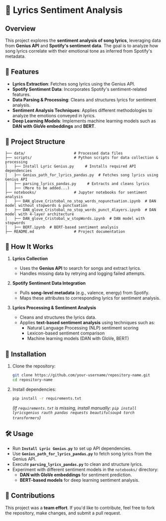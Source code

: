 # 🎵 Lyrics Sentiment Analysis

## Overview
This project explores the **sentiment analysis of song lyrics**, leveraging data from **Genius API** and **Spotify's sentiment data**. The goal is to analyze how song lyrics correlate with their emotional tone as inferred from Spotify's metadata. 

## 🚀 Features
- **Lyrics Extraction**: Fetches song lyrics using the Genius API.
- **Spotify Sentiment Data**: Incorporates Spotify's sentiment-related features.
- **Data Parsing & Processing**: Cleans and structures lyrics for sentiment analysis.
- **Sentiment Analysis Techniques**: Applies different methodologies to analyze the emotions conveyed in lyrics.
- **Deep Learning Models**: Implements machine learning models such as **DAN with GloVe embeddings** and **BERT**.

## 📂 Project Structure
```
├── data/                      # Processed data files
├── scripts/                   # Python scripts for data collection & processing
│   ├── Install Lyric Genius.py     # Installs required API dependencies
│   ├── Genius_path_for_lyrics_pandas.py  # Fetches song lyrics using Genius API
│   ├── parsing_lyrics_pandas.py     # Extracts and cleans lyrics
│   ├── (More to be added...)        
├── notebooks/                 # Jupyter notebooks for sentiment analysis
│   ├── DAN_glove_Cristobal_no_stop_words_nopunctuation.ipynb  # DAN model without stopwords & punctuation
│   ├── DAN_glove_Cristobal_no_stop_words_punct_4layers.ipynb  # DAN model with 4-layer architecture
│   ├── DAN_glove_Cristobal_w_stopWords.ipynb  # DAN model with stopwords
│   ├── BERT.ipynb  # BERT-based sentiment analysis
├── README.md                  # Project documentation
```

## 📜 How It Works
1. **Lyrics Collection**
   - Uses the **Genius API** to search for songs and extract lyrics.
   - Handles missing data by retrying and logging failed attempts.

2. **Spotify Sentiment Data Integration**
   - Pulls **song-level metadata** (e.g., valence, energy) from Spotify.
   - Maps these attributes to corresponding lyrics for sentiment analysis.

3. **Lyrics Processing & Sentiment Analysis**
   - Cleans and structures the lyrics data.
   - Applies **text-based sentiment analysis** using techniques such as:
     - Natural Language Processing (NLP) sentiment scoring
     - Lexicon-based sentiment comparison
     - Machine learning models (DAN with GloVe, BERT)

## 🔧 Installation
1. Clone the repository:
   ```bash
   git clone https://github.com/your-username/repository-name.git
   cd repository-name
   ```
2. Install dependencies:
   ```bash
   pip install -r requirements.txt
   ```
   *(If `requirements.txt` is missing, install manually: `pip install lyricsgenius rauth pandas requests beautifulsoup4 torch transformers`)*

## 🛠 Usage
- Run **`Install Lyric Genius.py`** to set up API dependencies.
- Use **`Genius_path_for_lyrics_pandas.py`** to fetch song lyrics from the Genius API.
- Execute **`parsing_lyrics_pandas.py`** to clean and structure lyrics.
- Experiment with different sentiment models in the `notebooks/` directory:
  - **DAN with GloVe embeddings** for sentiment prediction.
  - **BERT-based models** for deep learning sentiment analysis.

## 📌 Contributions
This project was a **team effort**. If you'd like to contribute, feel free to fork the repository, make changes, and submit a pull request.
